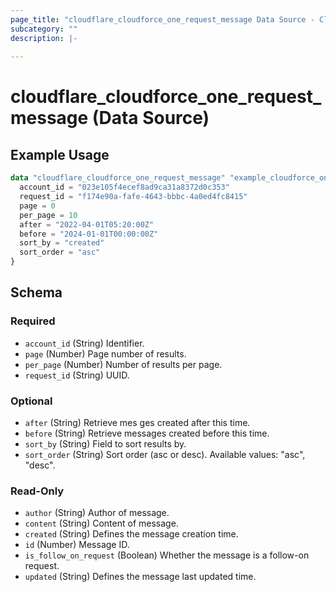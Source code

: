 ```yaml
---
page_title: "cloudflare_cloudforce_one_request_message Data Source - Cloudflare"
subcategory: ""
description: |-
  
---
```


# cloudflare_cloudforce_one_request_message (Data Source)



## Example Usage

```terraform
data "cloudflare_cloudforce_one_request_message" "example_cloudforce_one_request_message" {
  account_id = "023e105f4ecef8ad9ca31a8372d0c353"
  request_id = "f174e90a-fafe-4643-bbbc-4a0ed4fc8415"
  page = 0
  per_page = 10
  after = "2022-04-01T05:20:00Z"
  before = "2024-01-01T00:00:00Z"
  sort_by = "created"
  sort_order = "asc"
}
```

<!-- schema generated by tfplugindocs -->
## Schema

### Required

- `account_id` (String) Identifier.
- `page` (Number) Page number of results.
- `per_page` (Number) Number of results per page.
- `request_id` (String) UUID.

### Optional

- `after` (String) Retrieve mes  ges created after this time.
- `before` (String) Retrieve messages created before this time.
- `sort_by` (String) Field to sort results by.
- `sort_order` (String) Sort order (asc or desc).
Available values: "asc", "desc".

### Read-Only

- `author` (String) Author of message.
- `content` (String) Content of message.
- `created` (String) Defines the message creation time.
- `id` (Number) Message ID.
- `is_follow_on_request` (Boolean) Whether the message is a follow-on request.
- `updated` (String) Defines the message last updated time.


